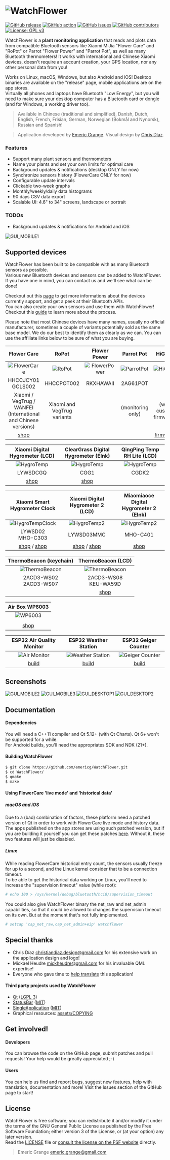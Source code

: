 # ![WatchFlower](assets/android/res/drawable-xhdpi/splashicon.png)

[![GitHub release](https://img.shields.io/github/release/emericg/WatchFlower.svg?style=flat-square)](https://github.com/emericg/WatchFlower/releases)
[![GitHub action](https://img.shields.io/github/workflow/status/emericg/WatchFlower/CI%20builds.svg?style=flat-square)](https://github.com/emericg/WatchFlower/actions)
[![GitHub issues](https://img.shields.io/github/issues/emericg/WatchFlower.svg?style=flat-square)](https://github.com/emericg/WatchFlower/issues)
[![GitHub contributors](https://img.shields.io/github/contributors/emericg/WatchFlower.svg?style=flat-square)](https://github.com/emericg/WatchFlower/graphs/contributors)
[![License: GPL v3](https://img.shields.io/badge/license-GPL%20v3-brightgreen.svg?style=flat-square)](http://www.gnu.org/licenses/gpl-3.0)

WatchFlower is a **plant monitoring application** that reads and plots data from compatible Bluetooth sensors like Xiaomi MiJia "Flower Care" and "RoPot" or Parrot "Flower Power" and "Parrot Pot", as well as many Bluetooth thermometers!
It works with international and Chinese Xiaomi devices, doesn't require an account creation, your GPS location, nor any other personal data from you!

Works on Linux, macOS, Windows, but also Android and iOS! Desktop binaries are available on the "release" page, mobile applications are on the app stores.  
Virtually all phones and laptops have Bluetooth "Low Energy", but you will need to make sure your desktop computer has a Bluetooth card or dongle (and for Windows, a working driver too).  

> Available in Chinese (traditional and simplified), Danish, Dutch, English, French, Frisian, German, Norwegian (Bokmål and Nynorsk), Russian and Spanish!

> Application developed by [Emeric Grange](https://emeric.io/). Visual design by [Chris Díaz](https://dribbble.com/chrisdiaz).

### Features

* Support many plant sensors and thermometers
* Name your plants and set your own limits for optimal care
* Background updates & notifications (desktop ONLY for now)
* Synchronize sensors history (FlowerCare ONLY for now)
* Configurable update intervals
* Clickable two-week graphs
* Monthly/weekly/daily data histograms
* 90 days CSV data export
* Scalable UI: 4.6" to 34" screens, landscape or portrait

### TODOs

* Background updates & notifications for Android and iOS


![GUI_MOBILE1](https://i.imgur.com/VdzHdqH.png)


## Supported devices

WatchFlower has been built to be compatible with as many Bluetooth sensors as possible.  
Various new Bluetooth devices and sensors can be added to WatchFlower. If you have one in mind, you can contact us and we'll see what can be done!  

Checkout out this [page](docs/README.md) to get more informations about the devices currently support, and get a peek at their Bluetooth APIs.  
You can also create your own sensors and use them with WatchFlower! Checkout this [guide](docs/howtwo-custom-sensor.md) to learn more about the process.  

Please note that most Chinese devices have many names, usually no official manufacturer, sometimes a couple of variants potentially sold as the same base model. We do our best to identify them as clearly as we can. You can use the affiliate links below to be sure of what you are buying.

| Flower Care | RoPot | Flower Power | Parrot Pot | HiGrow |
| :---------: | :---: | :----------: | :--------: | :----: |
| ![FlowerCare](docs/flowercare.svg) | ![RoPot](docs/ropot.svg) | ![FlowerPower](docs/flowerpower.svg) | ![ParrotPot](docs/parrotpot.svg) | ![HiGrow](docs/higrow.svg) |
| HHCCJCY01<br>GCLS002 | HHCCPOT002 | RKXHAWAII | 2AG61POT | |
| Xiaomi / VegTrug / WANFEI<br>(International and Chinese versions) | Xiaomi and VegTrug variants | | (monitoring only) | (with custom firmware) |
| [shop](https://www.banggood.com/custlink/DKKDVksMWv) | | | | [firmware](https://github.com/emericg/esp32-environmental-sensors/tree/master/HiGrow) |

| Xiaomi Digital Hygrometer (LCD) | ClearGrass Digital Hygrometer (EInk) | QingPing Temp RH Lite (LCD) |
| :-----------------------------: | :----------------------------------: | :-------------------------: |
| ![HygroTemp](docs/hygrotemp_lcd.svg) | ![HygroTemp](docs/hygrotemp_cgg1.svg) | ![HygroTemp](docs/hygrotemp_cgdk2.svg) |
| LYWSDCGQ | CGG1 | CGDK2 |
| [shop](https://www.banggood.com/custlink/3KDK5qQqvj) | [shop](https://www.banggood.com/custlink/KvKGHkAMDT) | |

| Xiaomi Smart Hygrometer Clock | Xiaomi Digital Hygrometer 2 (LCD) | Miaomiaoce Digital Hygrometer 2 (EInk) |
| :---------------------------: | :-------------------------------: | :------------------------------------: |
| ![HygroTempClock](docs/hygrotemp_clock.svg) | ![HygroTemp2](docs/hygrotemp_square_lcd.svg) | ![HygroTemp2](docs/hygrotemp_square_eink.svg) |
| LYWSD02<br>MHO-C303 | LYWSD03MMC | MHO-C401 |
| [shop](https://www.banggood.com/custlink/v3GmHzAQ9k) / [shop](https://www.banggood.com/custlink/3DvyFIBoC7) | [shop](https://www.banggood.com/custlink/vG33kIGiqv) / [shop](https://www.banggood.com/custlink/Kv3DuJio9Q) | [shop](https://www.banggood.com/custlink/GGGdWczfB6) |

| ThermoBeacon (keychain) | ThermoBeacon (LCD) |
| :---------------------: | :----------------: |
| ![ThermoBeacon](docs/thermobeacon_round.svg) | ![ThermoBeacon](docs/thermobeacon_square.svg) |
| 2ACD3-WS02<br>2ACD3-WS07 | 2ACD3-WS08<br>KEU-WA59D |
| | [shop](https://www.banggood.com/custlink/DKKYiqcRij) |

| Air Box WP6003 |
| :------------: |
| ![WP6003](docs/wp6003.svg) |
| |
| [shop](https://www.banggood.com/custlink/mK3yOI9teA) |

| ESP32 Air Quality Monitor | ESP32 Weather Station | ESP32 Geiger Counter |
| :-----------------------: | :-------------------: | :------------------: |
| ![Air Monitor](docs/lungs-solid.svg) | ![Weather Station](docs/cloud-sun-solid.svg) | ![Geiger Counter](docs/radiation-alt-solid.svg) |
| [build](https://github.com/emericg/esp32-environmental-sensors/tree/master/AirQualityMonitor) | [build](https://github.com/emericg/esp32-environmental-sensors/tree/master/WeatherStation) | [build](https://github.com/emericg/esp32-environmental-sensors/tree/master/GeigerCounter) |


## Screenshots

![GUI_MOBILE2](https://i.imgur.com/e1bXFXM.png)
![GUI_MOBILE3](https://i.imgur.com/UiirNMw.png)
![GUI_DESKTOP1](https://i.imgur.com/1cAIta8.png)
![GUI_DESKTOP2](https://i.imgur.com/joJB4pB.png)


## Documentation

#### Dependencies

You will need a C++11 compiler and Qt 5.12+ (with Qt Charts). Qt 6+ won't be supported for a while.  
For Android builds, you'll need the appropriates SDK and NDK (21+).

#### Building WatchFlower

```bash
$ git clone https://github.com/emericg/WatchFlower.git
$ cd WatchFlower/
$ qmake
$ make
```

#### Using FlowerCare 'live mode' and 'historical data'

##### macOS and iOS

Due to a (bad) combination of factors, these platform need a patched version of Qt in order to work with FlowerCare live mode and history data.  
The apps published on the app stores are using such patched version, but if you are building it yourself you can get these patches [here](https://github.com/emericg/qtconnectivity).
Without it, these two features will just be disabled.

##### Linux

While reading FlowerCare historical entry count, the sensors usually freeze for up to a second, and the Linux kernel consider that to be a connection timeout.  
To be able to get the historical data working on Linux, you'll need to increase the "supervision timeout" value (while root):

```bash
# echo 100 > /sys/kernel/debug/bluetooth/hci0/supervision_timeout
```

You could also give WatchFlower binary the net_raw and net_admin capabilities, so that it could be allowed to changes the supervision timeout on its own. But at the moment that's not fully implemented.

```bash
# setcap 'cap_net_raw,cap_net_admin+eip' watchflower
```


## Special thanks

* Chris Díaz <christiandiaz.design@gmail.com> for his extensive work on the application design and logo!
* Mickael Heudre <mickheudre@gmail.com> for his invaluable QML expertise!
* Everyone who gave time to [help translate](i18n/README.md#special-thanks) this application!

#### Third party projects used by WatchFlower

* [Qt](https://www.qt.io) ([LGPL 3](https://www.gnu.org/licenses/lgpl-3.0.txt))
* [StatusBar](https://github.com/jpnurmi/statusbar) ([MIT](https://opensource.org/licenses/MIT))
* [SingleApplication](https://github.com/itay-grudev/SingleApplication) ([MIT](https://opensource.org/licenses/MIT))
* Graphical resources: [assets/COPYING](assets/COPYING)


## Get involved!

#### Developers

You can browse the code on the GitHub page, submit patches and pull requests! Your help would be greatly appreciated ;-)

#### Users

You can help us find and report bugs, suggest new features, help with translation, documentation and more! Visit the Issues section of the GitHub page to start!


## License

WatchFlower is free software; you can redistribute it and/or modify it under the terms of the GNU General Public License as published by the Free Software Foundation; either version 3 of the License, or (at your option) any later version.  
Read the [LICENSE](LICENSE) file or [consult the license on the FSF website](https://www.gnu.org/licenses/gpl-3.0.txt) directly.

> Emeric Grange <emeric.grange@gmail.com>
